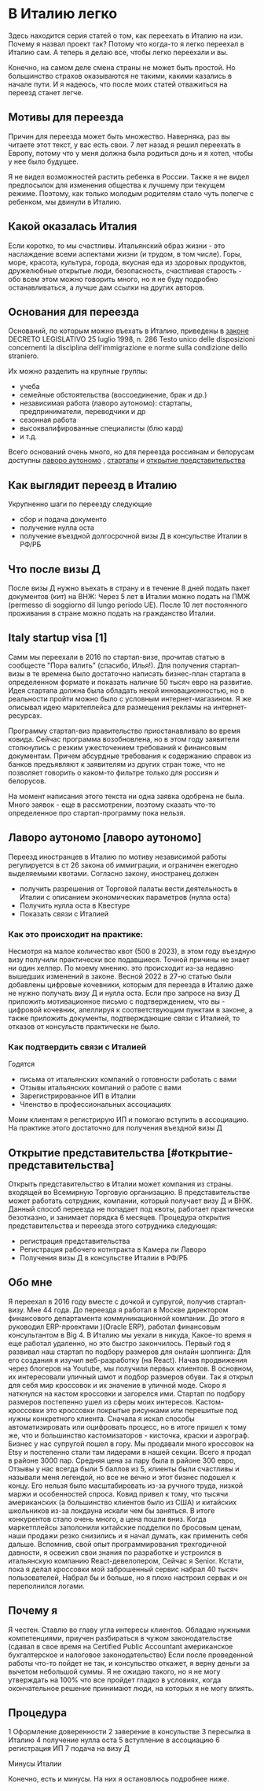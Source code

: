 # В Италию легко

Здесь находится серия статей о том, как переехать в Италию на изи. Почему я назвал проект так? 
Потому что когда-то я легко переехал в Италию сам. А теперь я делаю все, чтобы легко переехали и вы.

Конечно, на самом деле смена страны не может быть простой. Но большинство страхов оказываются не такими, какими казались в начале пути. И я надеюсь, что после моих статей отважиться на переезд станет легче.

## Мотивы для переезда

Причин для переезда может быть множество. Наверняка, раз вы читаете этот текст, у вас есть свои. 7 лет назад я решил переехать в Европу, потому что у меня должна была родиться дочь и я хотел, чтобы у нее было будущее.

Я не видел возможностей растить ребенка в России. Также я не видел предпосылок для изменения общества к лучшему при текущем режиме. Поэтому, как только молодым родителям стало чуть полегче с ребенком, мы двинули в Италию.

## Какой оказалась Италия

Если коротко, то мы счастливы. Итальянский образ жизни - это наслаждение всеми аспектами жизни (и трудом, в том числе). Горы, море, красота, культура, города, вкусная еда из здоровых продуктов, дружелюбные открытые люди, безопасность, счастливая старость - обо всем этом можно говорить много, но я не буду подробно останавливаться, а лучше дам ссылки на других авторов.

## Основания для переезда

Оснований, по которым можно въехать в Италию, приведены в [законе](https://www2.immigrazione.regione.toscana.it/?q=norma&urn=urn:nir:stato:decreto.legislativo:1998-07-25;286~tit2&datafine=&css=3) DECRETO LEGISLATIVO 25 luglio 1998, n. 286
Testo unico delle disposizioni concernenti la disciplina dell'immigrazione e
norme sulla condizione dello straniero.

Их можно разделить на крупные группы:
- учеба
- семейные обстоятельства (воссоединение, брак и др.)
- независимая работа (лаворо аутономо): стартапы, предприниматели, переводчики и др
- сезонная работа
- высоквалифированные специалисты (блю кард)
- и т.д.

Всего оснований очень много, но для переезда россиянам и белорусам доступны [лаворо аутономо](#лаворо-аутономо) , [стартапы](#italy-startup-visa-1) и [открытие представительства](#открытие-представительства)

##  Как выглядит переезд в Италию

Укрупненно шаги по переезду следующие

- сбор и подача документо
- получение нулла оста
- получение въездной долгосрочной визы Д в консульстве Италии в РФ/РБ

## Что после визы Д

После визы Д нужно въехать в страну и в течение 8 дней подать пакет документов (кит) на ВНЖ: Через  5 лет в Италии можно подать на ПМЖ (permesso di soggiorno dil lungo periodo UE). После 10 лет постоянного проживания в стране можно подать на гражданство Италии.

## Italy startup visa [1]

Самм мы переехали в 2016 по стартап-визе, прочитав статью в сообщесте "Пора валить" (спасибо, Илья!). Для получения стартап-визы в те времена было достаточно написать бизнес-план стартапа в определенном формате и показать наличие 50 тысяч евро на развитие. Идея стартапа должна была обладать некой инновационностью, но в реальности пройти можно было с условным интернет-магазином. Я же описывал идею марктеплейса для размещения рекламы на интернет-ресурсах.

Программу стартап-виз правительство приостанавливало во время ковида. Сейчас программа возобновлена, но в этом году заявители столкнулись с резким ужесточением требований к финансовым документам. Причем абсурдные требования к содержанию справок из банков предъявляют к заявителям из других стран тоже, что не позволяет говорить о каком-то фильтре только для россиян и белорусов. 

На момент написания этого текста ни одна заявка одобрена не была. Много заявок - еще в рассмотрении, поэтому сказать что-то определенное про стартап-программу пока нельзя.

## Лаворо аутономо [лаворо аутономо]

Переезд иностранцев в Италию по мотиву независимой работы регулируется в ст 26 закона об иммиграции, и ограничен ежегодно выделяемыми квотами. Согласно закону, иностранец должен 
- получить разрешения от Торговой палаты вести деятельность в Италии с описанием экономических параметров (нулла оста)
- Получить нулла оста в Квестуре
- Показать связи с Италией

### Как это происходит на практике:

Несмотря на малое количество квот (500 в 2023), в этом году въездную визу получили практически все подавшиеся. Точной причины не знает ни один хелпер. По моему мнению. это происходит из-за недавно вышедших изменений в законе. Весной 2022 в 27-ю статью  были добавлены цифровые кочевники, которым для переезда в Италию даже не нужно получать визу Д и нулла оста. Если про запросе на визу Д приложить мотивационное письмо с подтверждением, что вы - цифровой кочевник, апеллируя к соответствующим пунктам в законе, а также приложить документы, подтверждающие связи с Италией, то отказов от консульств практически не было.

### Как подтвердить связи с Италией

Годятся
- письма от итальянских компаний о готовности работать с вами
- Отзывы итальянских компаний о работе с вами
- Зарегистрированное ИП в Италии
- Членство в профессиональных ассоциациях

Моим клиентам я регистрирую ИП и помогаю вступить в ассоциацию.
На практике этого достаточно для получения въездной визы Д

## Открытие представительства [#открытие-представительства]

Открыть представительство в Италии может компания из страны. входящей во Всемирную Торговую организацию. В представительстве может работать сотрудник, компании, который получает визу Д и ВНЖ. Данный способ переезда не попадает под квоты, работает практически безотказно, и занимает порядка 6 месяцев. 
Процедура открытия представительства и переезда этого сотрудника следующая:
- регистрация представительства
- Регистрация рабочего котнтракта в Камера ли Лаворо
- Получения визы Д в консульстве Италии в РФ/РБ


## Обо мне

Я переехал в 2016 году вместе с дочкой и супругой, получив стартап-визу. Мне 44 года. До переезда я работал в Москве директором финансового департамента коммуникационной компании. До этого я руководил ERP-проектами )(Oracle ERP), работал финансовым консультантом в Big 4.
В Италию мы уехали в никуда, Какое-то время я еще работал удаленно, но это быстро закончилось. Первый год я развивал наш стартап по подбору размеров для онлайн шоппинга: Для его создания я изучил веб-разработку (на React). Начав продвижения через блогеров на Youtube, мы получили первых клиентов. В основном, их интересовали уличный шмот и подбор размеров обуви. Так я открыл для себя мир кроссовок и их значение в уличной моде. Скоро я наткнулся на кастом кроссовки и загорелся ими. Стартап по подбору размеров постепенно ушел из сферы моих интересов. Кастом-кроссовки это кроссовки покрытые рисунками или перешитые под нужны конкретного клиента. Сначала я искал способы автоматизировать или оцифровать процесс, но в итоге пришел к тому же, что и большинство кастомизаторов - кисточка, краски и аэрограф. Бизнес у нас супругой пошел в гору. Мы продавали много кроссовок на Etsy и постепенно стали там лидерами в нашей секции. Всего я продал в районе 3000 пар.
Средняя цена за пару была в районе 300 евро, Отзывы у нас всегда были 5 баллов из 5, клиенты были счастливы и называли меня легендой, но все не вечно и этот бизнес подошел к концу. Его нельзя было масштабировать из-за ручного труда, низкой маржи и особенностей спроса. Ковид привел к тому, что тысячи американских (а большинство клиентов было из США) и китайских школьников из-за локдауна искали чем бы заняться. В итоге конкурентов стало очень много, а цена пошли вниз. Когда маркетплейсы заполонили китайские подделки по бросовым ценам, наши продажи резко снизились и я начал думать, как применить себя дальше. Вспомнив, свой опыт программирования трехгодичной давности, я освежил свои знания по разработке и устроился в итальянскую компанию React-девелопером, Сейчас я Senior.  Кстати, пока я делал кроссовки мой заброшенный сервис набрал 40 тысяч пользователей, Набрал бы и больше, но я плохо настроил сервак и он переполнился логами.

## Почему я

Я честен. Ставлю во главу угла интересы клиентов. Обладаю нужными компетенциями, приучен разбираться в чужом законодательстве (сдавал в свое время на Certified Public Accountant американское бухгалтерское и налоговое законодательство)
Если после проведенной работы что-то пойдет не так, и консульство откажет, я верну деньги  за вычетом небольшой суммы. Я не ожидаю такого, но я не могу утверждать на 100% что все пройдет гладко в условиях, когда окончательное решение принимают люди, на которых я не могу влиять. 

## Процедура 

1 Оформление доверенности
2 заверение в консульстве
3 пересылка в Италию
4 получение нулла оста
5 вступление в ассоциацию
6 регистрация ИП
7 подача на визу Д



Минусы Италии

Конечно, есть и минусы. На них я остановлюсь подробнее ниже.


